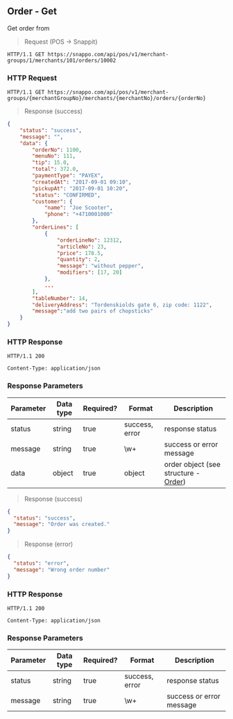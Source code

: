 ## Order - Get

Get order from

> Request (POS -> Snappit)

```
HTTP/1.1 GET https://snappo.com/api/pos/v1/merchant-groups/1/merchants/101/orders/10002
```

### HTTP Request

`HTTP/1.1 GET https://snappo.com/api/pos/v1/merchant-groups/{merchantGroupNo}/merchants/{merchantNo}/orders/{orderNo}`

> Response (success)

```json
{
    "status": "success",
    "message": "",
    "data": {
        "orderNo": 1100,
        "menuNo": 111,
        "tip": 15.0,
        "total": 372.0,
        "paymentType": "PAYEX",
        "createdAt": "2017-09-01 09:10",
        "pickupAt": "2017-09-01 10:20",
        "status": "CONFIRMED",
        "customer": {
            "name": "Joe Scooter",
            "phone": "+4710001000"
        },
        "orderLines": [
            {
                "orderLineNo": 12312,
                "articleNo": 23,
                "price": 178.5,
                "quantity": 2,
                "message": "without pepper",
                "modifiers": [17, 20]
            },
            ...
        ],
        "tableNumber": 14,
        "deliveryAddress": "Tordenskiolds gate 6, zip code: 1122",
        "message":"add two pairs of chopsticks"
    }
}
```

### HTTP Response

`HTTP/1.1 200`

`Content-Type: application/json`


### Response Parameters

Parameter | Data type | Required? | Format | Description
--------- | --------- | --------- | ------ | -----------
status | string | true | success, error | response status
message | string | true | \w+ | success or error message
data | object | true | object | order object (see structure - [Order](#order-create-snappit-to-pos))

> Response (success)

```json
{
  "status": "success",
  "message": "Order was created."
}
```

> Response (error)

```json
{
  "status": "error",
  "message": "Wrong order number"
}
```

### HTTP Response

`HTTP/1.1 200`

`Content-Type: application/json`

### Response Parameters

Parameter | Data type | Required? | Format | Description
--------- | --------- | --------- | ------ | -----------
status | string | true | success, error | response status
message | string | true | \w+ | success or error message
